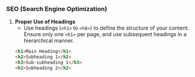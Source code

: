 ### SEO (Search Engine Optimization)

1. **Proper Use of Headings**
   - Use headings (`<h1>` to `<h6>`) to define the structure of your content. Ensure only one `<h1>` per page, and use subsequent headings in a hierarchical manner.
   ```html
   <h1>Main Heading</h1>
   <h2>Subheading 1</h2>
   <h3>Sub-subheading 1</h3>
   <h2>Subheading 2</h2>
   ```